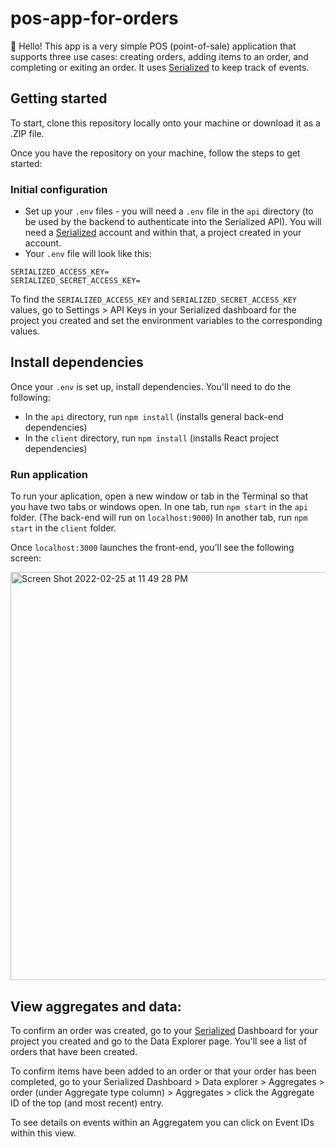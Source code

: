 # pos-app-for-orders

👋 Hello! This app is a very simple POS (point-of-sale) application that supports three use cases: creating orders, adding items to an order, and completing or exiting an order. It uses [Serialized](https://serialized.io/) to keep track of events.

## Getting started

To start, clone this repository locally onto your machine or download it as a .ZIP file.

Once you have the repository on your machine, follow the steps to get started:

### Initial configuration

- Set up your `.env` files - you will need a `.env` file in the `api` directory (to be used by the backend to authenticate into the Serialized API). You will need a [Serialized](https://serialized.io/) account and within that, a project created in your account.
- Your `.env` file will look like this:

```
SERIALIZED_ACCESS_KEY=
SERIALIZED_SECRET_ACCESS_KEY=
```

To find the `SERIALIZED_ACCESS_KEY` and `SERIALIZED_SECRET_ACCESS_KEY` values, go to Settings > API Keys in your Serialized dashboard for the project you created and set the environment variables to the corresponding values.

## Install dependencies

Once your `.env` is set up, install dependencies. You'll need to do the following:

- In the `api` directory, run `npm install` (installs general back-end dependencies)
- In the `client` directory, run `npm install` (installs React project dependencies)

### Run application

To run your aplication, open a new window or tab in the Terminal so that you have two tabs or windows open.
In one tab, run `npm start` in the `api` folder. (The back-end will run on `localhost:9000`)
In another tab, run `npm start` in the `client` folder.

Once `localhost:3000` launches the front-end, you’ll see the following screen:

<img width="653" alt="Screen Shot 2022-02-25 at 11 49 28 PM" src="https://user-images.githubusercontent.com/12901850/155829552-50aa411d-c3b4-4f10-8cfa-4310cf7c037c.png">

## View aggregates and data:

To confirm an order was created, go to your [Serialized](https://serialized.io/) Dashboard for your project you created and go to the Data Explorer page. You'll see a list of orders that have been created.

To confirm items have been added to an order or that your order has been completed, go to your Serialized Dashboard > Data explorer > Aggregates > order (under Aggregate type column) > Aggregates > click the Aggregate ID of the top (and most recent) entry.

To see details on events within an Aggregatem you can click on Event IDs within this view.
